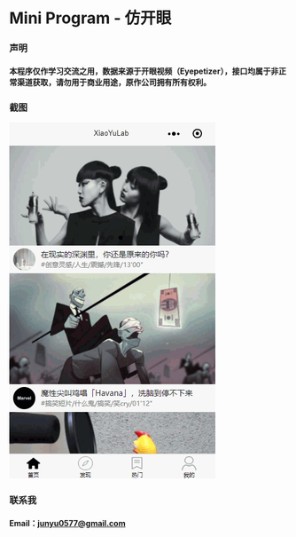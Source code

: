 # Mini Program - 仿开眼

### 声明

#### 本程序仅作学习交流之用，数据来源于开眼视频（Eyepetizer），接口均属于非正常渠道获取，请勿用于商业用途，原作公司拥有所有权利。

### 截图

![Example](screenshots/Example.gif)

### 联系我

#### Email：junyu0577@gmail.com

